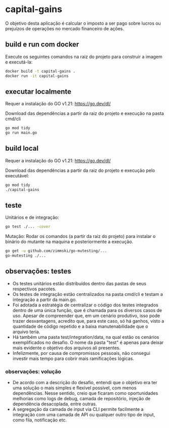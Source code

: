 # capital-gains

O objetivo desta aplicação é calcular o imposto a ser pago sobre lucros ou prejuízos de operações no mercado financeiro de ações.


## build e run com docker

Execute os seguintes comandos na raiz do projeto para construir a imagem e executá-la:

```bash
docker build -t capital-gains .
docker run -it capital-gains
```


## executar localmente

Requer a instalação do GO v1.21: https://go.dev/dl/

Download das dependências a partir da raiz do projeto e execução na pasta  cmd/cli

```bash
go mod tidy
go run main.go
```


## build local

Requer a instalação do GO v1.21: https://go.dev/dl/

Download das dependências a partir da raiz do projeto e execução pelo executável:

```bash
go mod tidy
./capital-gains
```


## teste

Unitários e de integração:

```bash
go test ./... -cover
```

Mutação: Rodar os comandos (a partir da raiz do projeto) para instalar o binário do mutante na maquina e posteriormente a execução.

```bash
go get -u github.com/zimmski/go-mutesting/...
go-mutesting ./...
```


## observações: testes

- Os testes unitários estão distribuídos dentro das pastas de seus respectivos pacotes.
- Os testes de integração estão centralizados na pasta cmd/cli e testam a integração a partir da main.go.
- Foi adotada a estratégia de centralizar o código dos testes integrados dentro de uma única função, que é chamada para os diversos casos de uso. Apesar de compreender que, em um cenário produtivo, isso pode trazer desvantagens, acredito que, para este caso, só há ganhos, visto a quantidade de código repetido e a baixa manutenabilidade que o arquivo teria.
- Há também uma pasta test/integration/data, na qual estão os cenários exemplificados no desafio. O nome da pasta "test" é apenas para deixar mais evidente o objetivo dos arquivos ali presentes.
- Infelizmente, por causa de compromissos pessoais, não consegui investir mais tempo para cobrir mais ramificações lógicas.


### observações: volução

- De acordo com a descrição do desafio, entendi que o objetivo era ter uma solução o mais simples e flexível possível, com menos dependências. Nesse sentido, creio que ficaram como oportunidades melhorias como logs de debug, camada de repositório, injeção de dependência desacoplada, entre outras.
- A segregação da camada de input via CLI permite facilmente a integração com uma camada de API ou qualquer outro tipo de input, como fila, notificação etc.


